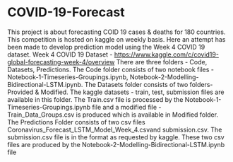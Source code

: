 # COVID-19-Forecast
This project is about forecasting COID 19 cases & deaths for 180 countries. This competition is hosted on kaggle on weekly basis. Here an attempt has been made to develop prediction model using the Week 4 COVID 19 dataset.
Week 4 COVID 19 Dataset - https://www.kaggle.com/c/covid19-global-forecasting-week-4/overview
There are three folders - Code, Datasets, Predictions.
The Code folder consists of two notebook files - Notebook-1-Timeseries-Groupings.ipynb, Notebook-2-Modelling-Bidirectional-LSTM.ipynb.
The Datasets folder consists of two folders- Provided & Modified. The kaggle datasets - train, test, submission files are available in this folder. The Train.csv file is processed by the Notebook-1-Timeseries-Groupings.ipynb file and a modified file - Train_Data_Groups.csv is produced which is available in Modified folder.
The Predictions Folder consists of two csv files Coronavirus_Forecast_LSTM_Model_Week_4.csvand submission.csv. The submission.csv file is in the format as requested by kaggle. These two csv files are produced by the Notebook-2-Modelling-Bidirectional-LSTM.ipynb file
